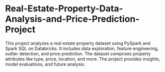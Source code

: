 # Real-Estate-Property-Data-Analysis-and-Price-Prediction-Project
This project analyzes a real estate property dataset using PySpark and Spark SQL on Databricks. It includes data exploration, feature engineering, outlier detection, and price prediction. The dataset comprises property attributes like type, price, location, and more. The project provides insights, model evaluations, and future analysis.

